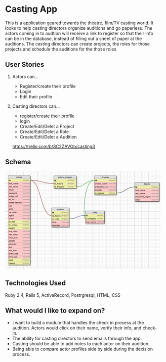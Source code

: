 # Casting App

This is a application geared towards the theatre, film/TV casting world. It looks to help casting directors organize auditions and go paperless. The actors coming in to audtion will receive a link to register so that their info can be in the database, instead of filling out a sheet of paper at the auditions.  The casting directors can create projects, the roles for those projects and schedule the auditions for the those roles.

## User Stories

1. Actors can...
	* Register/create their profile
	* Login
	* Edit their profile

2. Casting directors can...
	* register/create their profile
	* login
	* Create/Edit/Delet a Project
	* Create/Edit/Delet a Role
	* Create/Edit/Delet a Audition

	https://trello.com/b/8C2ZAVOb/casting3

## Schema
![screen shot](images/schema.png "screenshot")

## Technologies Used
Ruby 2.4, Rails 5, ActiveRecord, Postrgresql, HTML, CSS 

## What would I like to expand on?
* I want to build a module that handles the check in process at the audition.  Actors would click on their name, verify their info, and check-in.
* The ability for casting directors to send emails through the app.
* Casting should be able to add notes to each actor on their audition.
* Being able to compare actor profiles side by side during the decision process.

